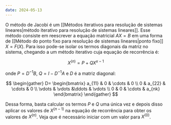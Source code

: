 ```yaml
---
date: 2024-05-13
---
```


O método de Jacobi é um [[Métodos iterativos para resolução de sistemas lineares|método iterativo para resolução de sistemas lineares]]. Esse método consiste em reescrever a equação matricial $AX = B$ em uma forma de [[Método do ponto fixo para resolução de sistemas lineares|ponto fixo]] $X = F(X)$. Para isso pode-se isolar os termos diagonais da matriz no sistema, chegando a um método iterativo cuja equação de recorrência é:

$$X^{(n)} = P + QX^{x-1}$$

onde $P = D^{-1}B$, $Q= I - D^{-1}A$ e $D$ é a matriz diagonal:

$$
\begin{gather}
    D=
    \begin{bmatrix}
    a_{11} & 0 & \cdots & 0 \\
    0 & a_{22} & \cdots & 0 \\
    \vdots & \vdots &\ddots & \vdots \\
    0 & 0 & \cdots & a_{nk}
	\end{bmatrix}
\end{gather}
$$
    
Dessa forma, basta calcular os termos $P$ e $Q$ uma única vez e depois disso aplicar os valores de $X^{(n-1)}$ na equação de recorrência para obter os valores de $X^{(n)}$. Veja que é necessário iniciar com um valor para $X^{(0)}$.

